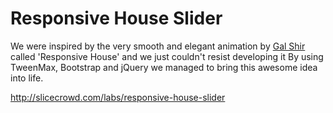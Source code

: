 # Responsive House Slider

We were inspired by the very smooth and elegant animation by <a href="https://dribbble.com/galshir" target="_blank">Gal Shir</a> called 'Responsive House' and we just couldn't resist developing it By using TweenMax, Bootstrap and jQuery we managed to bring this awesome idea into life.

http://slicecrowd.com/labs/responsive-house-slider
